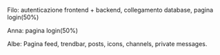 Filo: autenticazione frontend + backend, collegamento database, pagina login(50%)

Anna: pagina login(50%)

Albe: Pagina feed, trendbar, posts, icons, channels, private messages.
